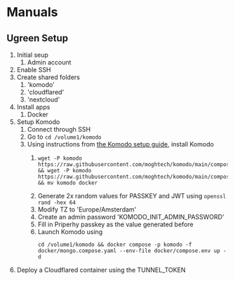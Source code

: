 # Manuals
## Ugreen Setup
1. Initial seup
    1. Admin account
2. Enable SSH
3. Create shared folders
    1. 'komodo'
    2. 'cloudflared'
    3. 'nextcloud'
4. Install apps
    1. Docker
5. Setup Komodo
    1. Connect through SSH
    2. Go to `cd /volume1/komodo`
    3. Using instructions from [the Komodo setup guide](https://komo.do/docs/setup/mongo), install Komodo
        1. ```
           wget -P komodo https://raw.githubusercontent.com/moghtech/komodo/main/compose/mongo.compose.yaml && wget -P komodo https://raw.githubusercontent.com/moghtech/komodo/main/compose/compose.env && mv komodo docker
           ```
        2. Generate 2x random values for PASSKEY and JWT using `openssl rand -hex 64`
        3. Modify TZ to 'Europe/Amsterdam'
        4. Create an admin password 'KOMODO_INIT_ADMIN_PASSWORD'
        5. Fill in Priperhy passkey as the value generated before
        6. Launch Komodo using
           ```
           cd /volume1/komodo && docker compose -p komodo -f docker/mongo.compose.yaml --env-file docker/compose.env up -d
           ```
6. Deploy a Cloudflared container using the TUNNEL_TOKEN
